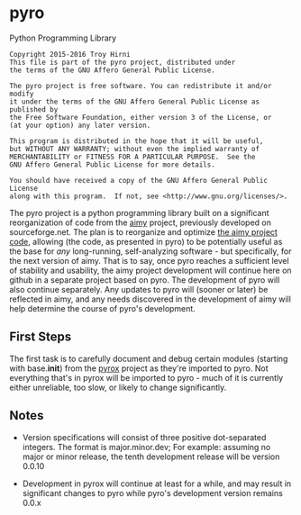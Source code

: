 # pyro
Python Programming Library

    
    Copyright 2015-2016 Troy Hirni
    This file is part of the pyro project, distributed under
    the terms of the GNU Affero General Public License.
    
    The pyro project is free software. You can redistribute it and/or modify
    it under the terms of the GNU Affero General Public License as published by
    the Free Software Foundation, either version 3 of the License, or
    (at your option) any later version.
    
    This program is distributed in the hope that it will be useful,
    but WITHOUT ANY WARRANTY; without even the implied warranty of
    MERCHANTABILITY or FITNESS FOR A PARTICULAR PURPOSE.  See the
    GNU Affero General Public License for more details.
    
    You should have received a copy of the GNU Affero General Public License
    along with this program.  If not, see <http://www.gnu.org/licenses/>.
    

The pyro project is a python programming library built on a significant 
reorganization of code from the [aimy](http://aimy.sourceforge.net/) 
project, previously developed on sourceforge.net. The plan is to reorganize 
and optimize [the aimy project code](https://sourceforge.net/projects/aimy/), 
allowing (the code, as presented in pyro) to be potentially useful as the 
base for _any_ long-running, self-analyzing software - but specifically, 
for the next version of aimy. That is to say, once pyro reaches a sufficient 
level of stability and usability, the aimy project development will continue 
here on github in a separate project based on pyro. The development of pyro 
will also continue separately. Any updates to pyro will (sooner or later) 
be reflected in aimy, and any needs discovered in the development of aimy 
will help determine the course of pyro's development.

## First Steps
The first task is to carefully document and debug certain modules (starting 
with base.__init__) from the [pyrox](https://github.com/troyhirni/pyrox/wiki) 
project as they're imported to pyro. Not everything that's in pyrox will 
be imported to pyro - much of it is currently either unreliable, too slow, 
or likely to change significantly.

## Notes

* Version specifications will consist of three positive dot-separated  
integers. The format is major.minor.dev; For example: assuming no major 
or minor release, the tenth development release will be version 0.0.10

* Development in pyrox will continue at least for a while, and may result 
in significant changes to pyro while pyro's development version remains 0.0.x
